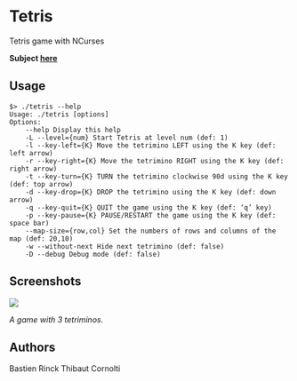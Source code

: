 # Tetris
Tetris game with NCurses

**Subject [here](https://github.com/thibautcornolti/Tetris/blob/master/Subject.pdf)**


## Usage

```
$> ./tetris --help
Usage: ./tetris [options]
Options:
    --help Display this help
    -L --level={num} Start Tetris at level num (def: 1)
    -l --key-left={K} Move the tetrimino LEFT using the K key (def: left arrow)
    -r --key-right={K} Move the tetrimino RIGHT using the K key (def: right arrow)
    -t --key-turn={K} TURN the tetrimino clockwise 90d using the K key (def: top arrow)
    -d --key-drop={K} DROP the tetrimino using the K key (def: down arrow)
    -q --key-quit={K} QUIT the game using the K key (def: ‘q’ key)
    -p --key-pause={K} PAUSE/RESTART the game using the K key (def: space bar)
    --map-size={row,col} Set the numbers of rows and columns of the map (def: 20,10)
    -w --without-next Hide next tetrimino (def: false)
    -D --debug Debug mode (def: false)
```

## Screenshots

![](https://imgur.com/DZuWFGd.png)

_A game with 3 tetriminos._

## Authors
Bastien Rinck
Thibaut Cornolti
